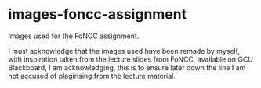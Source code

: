 # images-foncc-assignment
Images used for the FoNCC assignment.

I must acknowledge that the images used have been remade by myself, with inspiration taken from the lecture slides from FoNCC, available on GCU Blackboard, I am acknowledging, this is to ensure later down the line I am not accused of plagirising from the lecture material.
